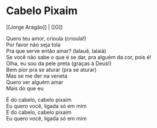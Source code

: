 # Cabelo Pixaim
[[Jorge Aragão]] | [[G]]  

Quero teu amor, crioula (crioula!)  
Por favor não seja tola  
Pra que serve então amar? (lalauê, lalaiá)  
Se você não sabe o que é se dar, pra alguém da cor, pois é!  
Olha, eu sou da pele preta (graças à Deus!)  
Bem pior pra se aturar (pra se aturar)  
Mas se me der na veneta  
Quero ver alguém amar  
Mais do que eu  

É do cabelo, cabelo pixaim  
Eu quero você, ligada só em mim  
É do cabelo, cabelo pixaim  
Eu quero você, ligada só em mim  